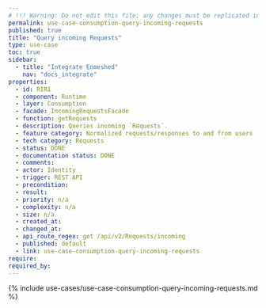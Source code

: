 ```yaml
---
# !!! Warning: Do not edit this file; any changes must be replicated in Excel !!!
permalink: use-case-consumption-query-incoming-requests
published: true
title: "Query incoming Requests"
type: use-case
toc: true
sidebar:
  - title: "Integrate Enmeshed"
    nav: "docs_integrate"
properties:
  - id: RIR1
  - component: Runtime
  - layer: Consumption
  - facade: IncomingRequestsFacade
  - function: getRequests
  - description: Queries incoming `Requests`.
  - feature category: Normalized requests/responses to and from users
  - tech category: Requests
  - status: DONE
  - documentation status: DONE
  - comments:
  - actor: Identity
  - trigger: REST API
  - precondition:
  - result:
  - priority: n/a
  - complexity: n/a
  - size: n/a
  - created_at:
  - changed_at:
  - api_route_regex: get /api/v2/Requests/incoming
  - published: default
  - link: use-case-consumption-query-incoming-requests
require:
required_by:
---
```


{% include use-cases/use-case-consumption-query-incoming-requests.md %}
